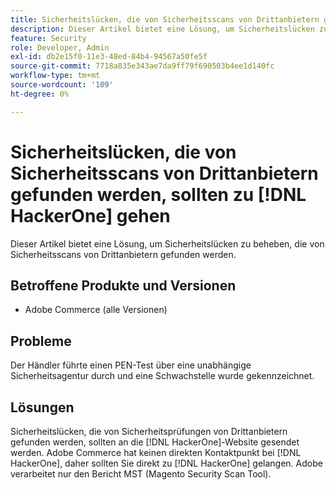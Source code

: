 ```yaml
---
title: Sicherheitslücken, die von Sicherheitsscans von Drittanbietern gefunden werden, sollten zu [!DNL HackerOne] gehen
description: Dieser Artikel bietet eine Lösung, um Sicherheitslücken zu beheben, die von Sicherheitsscans von Drittanbietern gefunden werden.
feature: Security
role: Developer, Admin
exl-id: db2e15f0-11e3-48ed-84b4-94567a50fe5f
source-git-commit: 7718a835e343ae7da9ff79f690503b4ee1d140fc
workflow-type: tm+mt
source-wordcount: '109'
ht-degree: 0%

---
```


# Sicherheitslücken, die von Sicherheitsscans von Drittanbietern gefunden werden, sollten zu [!DNL HackerOne] gehen

Dieser Artikel bietet eine Lösung, um Sicherheitslücken zu beheben, die von Sicherheitsscans von Drittanbietern gefunden werden.

## Betroffene Produkte und Versionen

* Adobe Commerce (alle Versionen)

## Probleme

Der Händler führte einen PEN-Test über eine unabhängige Sicherheitsagentur durch und eine Schwachstelle wurde gekennzeichnet.

## Lösungen

Sicherheitslücken, die von Sicherheitsprüfungen von Drittanbietern gefunden werden, sollten an die [!DNL HackerOne]-Website gesendet werden. Adobe Commerce hat keinen direkten Kontaktpunkt bei [!DNL HackerOne], daher sollten Sie direkt zu [!DNL HackerOne] gelangen. Adobe verarbeitet nur den Bericht MST (Magento Security Scan Tool).
